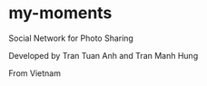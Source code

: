 # my-moments
Social Network for Photo Sharing

Developed by Tran Tuan Anh and Tran Manh Hung

From Vietnam
